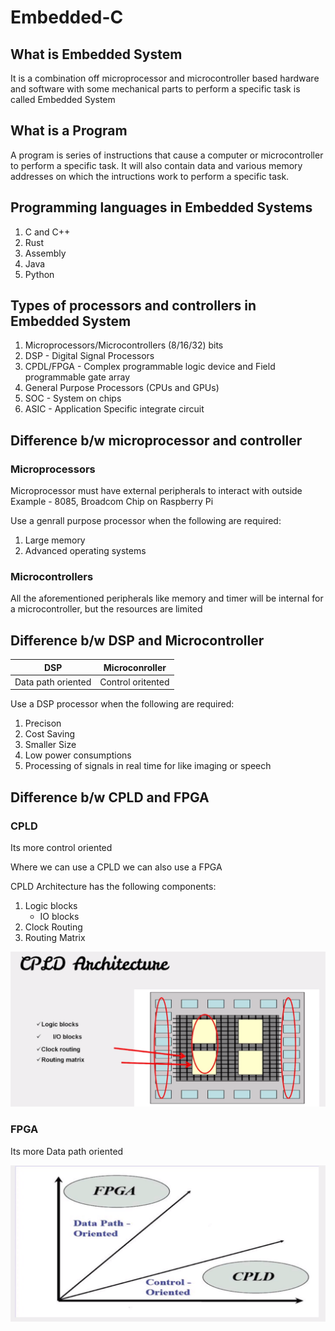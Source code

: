 # Embedded-C
## What is Embedded System

It is a combination off microprocessor and microcontroller based hardware and software with some mechanical parts to perform a specific task is called Embedded System

## What is a Program

A program is series of instructions that cause a computer or microcontroller to perform a specific task. It will also contain data and various memory addresses on which the intructions work to perform a specific task.

## Programming languages in Embedded Systems

1. C and C++
2. Rust
3. Assembly
4. Java
5. Python

## Types of processors and controllers in Embedded System

1. Microprocessors/Microcontrollers (8/16/32) bits
2. DSP - Digital Signal Processors
3. CPDL/FPGA - Complex programmable logic device and Field programmable gate array
4. General Purpose Processors (CPUs and GPUs)
5. SOC - System on chips
6. ASIC - Application Specific integrate circuit

## Difference b/w microprocessor and controller

### Microprocessors
Microprocessor must have external peripherals to interact with outside
Example - 8085, Broadcom Chip on Raspberry Pi

Use a genrall purpose processor when the following are required:

1. Large memory
2. Advanced operating systems

### Microcontrollers
All the aforementioned peripherals like memory and timer will be internal for a microcontroller, but the resources are limited

## Difference b/w DSP and Microcontroller

| DSP   | Microconroller |
| ----------- | ----------- |
| Data path oriented      | Control oritented     |

Use a DSP processor when the following are required:
1. Precison
2. Cost Saving
3. Smaller Size
4. Low power consumptions
5. Processing of signals in real time for like imaging or speech


## Difference b/w CPLD and FPGA

### CPLD
Its more control oriented

Where we can use a CPLD we can also use a FPGA

CPLD Architecture has the following components:

1. Logic blocks
    - IO blocks
2. Clock Routing
3. Routing Matrix

![CPLD ARchitecture](./img/Screenshot_20230112_111640.png)
### FPGA
Its more Data path oriented

![FPGA vs CPLD](./img/Screenshot_20230112_110602.png)



